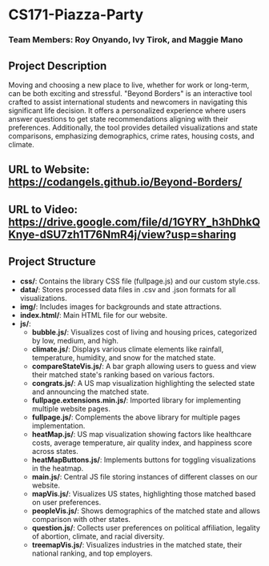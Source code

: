 # CS171-Piazza-Party
### Team Members: Roy Onyando, Ivy Tirok, and Maggie Mano

## Project Description
Moving and choosing a new place to live, whether for work or long-term, can be both exciting and stressful. "Beyond Borders" is an interactive tool crafted to assist international students and newcomers in navigating this significant life decision. It offers a personalized experience where users answer questions to get state recommendations aligning with their preferences. Additionally, the tool provides detailed visualizations and state comparisons, emphasizing demographics, crime rates, housing costs, and climate.

## URL to Website: https://codangels.github.io/Beyond-Borders/

## URL to Video: https://drive.google.com/file/d/1GYRY_h3hDhkQKnye-dSU7zh1T76NmR4j/view?usp=sharing

## Project Structure

- **css/**: Contains the library CSS file (fullpage.js) and our custom style.css.
- **data/**: Stores processed data files in .csv and .json formats for all visualizations.
- **img/**: Includes images for backgrounds and state attractions.
- **index.html/**: Main HTML file for our website.
- **js/**: 
  - **bubble.js/**: Visualizes cost of living and housing prices, categorized by low, medium, and high.
  - **climate.js/**: Displays various climate elements like rainfall, temperature, humidity, and snow for the matched state.
  - **compareStateVis.js/**: A bar graph allowing users to guess and view their matched state's ranking based on various factors.
  - **congrats.js/**: A US map visualization highlighting the selected state and announcing the matched state.
  - **fullpage.extensions.min.js/**: Imported library for implementing multiple website pages.
  - **fullpage.js/**: Complements the above library for multiple pages implementation.
  - **heatMap.js/**: US map visualization showing factors like healthcare costs, average temperature, air quality index, and happiness score across states.
  - **heatMapButtons.js/**: Implements buttons for toggling visualizations in the heatmap.
  - **main.js/**: Central JS file storing instances of different classes on our website.
  - **mapVis.js/**: Visualizes US states, highlighting those matched based on user preferences.
  - **peopleVis.js/**: Shows demographics of the matched state and allows comparison with other states.
  - **question.js/**: Collects user preferences on political affiliation, legality of abortion, climate, and racial diversity.
  - **treemapVis.js/**: Visualizes industries in the matched state, their national ranking, and top employers.
